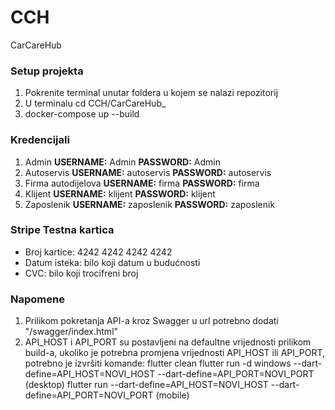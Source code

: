 # CCH
CarCareHub

### Setup projekta
1. Pokrenite terminal unutar foldera u kojem se nalazi repozitorij
2. U terminalu cd CCH/CarCareHub_
3. docker-compose up --build

### Kredencijali
1. Admin
   **USERNAME:** Admin
   **PASSWORD:** Admin 
2. Autoservis
   **USERNAME:** autoservis
   **PASSWORD:** autoservis
3. Firma autodijelova
   **USERNAME:** firma
   **PASSWORD:** firma
4. Klijent
   **USERNAME:** klijent
   **PASSWORD:** klijent   
5. Zaposlenik
   **USERNAME:** zaposlenik
   **PASSWORD:** zaposlenik

### Stripe Testna kartica
- Broj kartice: 4242 4242 4242 4242
- Datum isteka: bilo koji datum u budućnosti
- CVC: bilo koji trocifreni broj

### Napomene
1. Prilikom pokretanja API-a kroz Swagger u url potrebno dodati "/swagger/index.html"
2. API_HOST i API_PORT su postavljeni na defaultne vrijednosti prilikom build-a, 
ukoliko je potrebna promjena vrijednosti API_HOST ili API_PORT, potrebno je izvršiti komande:
     flutter clean
     flutter run -d windows --dart-define=API_HOST=NOVI_HOST --dart-define=API_PORT=NOVI_PORT (desktop)
     flutter run --dart-define=API_HOST=NOVI_HOST --dart-define=API_PORT=NOVI_PORT (mobile)

